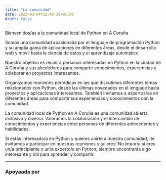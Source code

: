 ```yaml
---
title: "La comunidad"
date: 2023-03-04T12:48:38+01:00
draft: false
---
```


Bienvenidos/as a la comunidad local de Python en A Coruña

Somos una comunidad apasionada por el lenguaje de programación Python y su amplia gama de
aplicaciones en diferentes áreas, desde el desarrollo web y móvil hasta la ciencia de datos y el
aprendizaje automático.

Nuestro objetivo es reunir a personas interesadas en Python en la ciudad de A Coruña y sus
alrededores para compartir conocimientos, experiencias y colaborar en proyectos interesantes.

Organizamos reuniones periódicas en las que discutimos diferentes temas relacionados con Python,
desde las últimas novedades en el lenguaje hasta proyectos y aplicaciones interesantes. También
invitamos a expertos/as en diferentes áreas para compartir sus experiencias y conocimientos con la
comunidad.

La comunidad local de Python en A Coruña es una comunidad abierta, inclusiva y diversa. Valoramos la
colaboración y el intercambio de conocimientos y experiencias entre personas de diferentes
antecedentes y habilidades.

Si estás interesado/a en Python y quieres unirte a nuestra comunidad, ¡te invitamos a participar en
nuestras reuniones y talleres! No importa si eres un/a principiante o un/a experto/a en Python,
siempre encontrarás algo interesante y útil para aprender y compartir.

---

### Apoyaada por

[<span style="display: inline-block;width: 150px;height: 150px;margin: 0;background-image: url(https://resources.jetbrains.com/storage/products/company/brand/logos/jb_beam.svg);background-size: cover;"></span>](https://www.jetbrains.com/pycharm/download/)